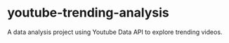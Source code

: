 # youtube-trending-analysis
A data analysis project using Youtube Data API to explore trending videos.
